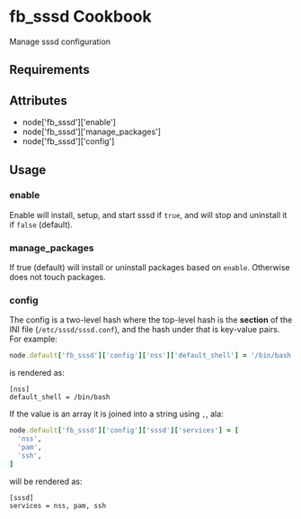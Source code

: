 fb_sssd Cookbook
================
Manage sssd configuration

Requirements
------------

Attributes
----------
* node['fb_sssd']['enable']
* node['fb_sssd']['manage_packages']
* node['fb_sssd']['config']

Usage
-----
### enable

Enable will install, setup, and start sssd if `true`, and will stop and
uninstall it if `false` (default).

### manage_packages

If true (default) will install or uninstall packages based on `enable`. Otherwise does not touch packages.

### config

The config is a two-level hash where the top-level hash is the **section** of
 the INI file (`/etc/sssd/sssd.conf`), and the hash under that is key-value
pairs. For example:

```ruby
node.default['fb_sssd']['config']['nss']['default_shell'] = '/bin/bash'
```

is rendered as:

```text
[nss]
default_shell = /bin/bash
```

If the value is an array it is joined into a string using `,`, ala:

```ruby
node.default['fb_sssd']['config']['sssd']['services'] = [
  'nss',
  'pam',
  'ssh',
]
```

will be rendered as:

```text
[sssd]
services = nss, pam, ssh
```
